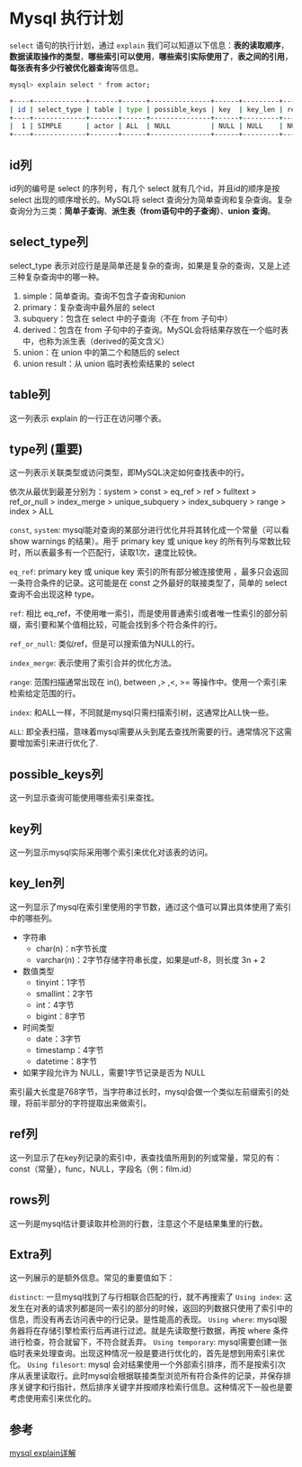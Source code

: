 # Mysql 执行计划

`select` 语句的执行计划，通过 `explain` 我们可以知道以下信息：**表的读取顺序**，**数据读取操作的类型**，**哪些索引可以使用**，**哪些索引实际使用了**，**表之间的引用**，**每张表有多少行被优化器查询**等信息。

```bash
mysql> explain select * from actor;

+----+-------------+-------+------+---------------+------+---------+------+------+-------+
| id | select_type | table | type | possible_keys | key  | key_len | ref  | rows | Extra |
+----+-------------+-------+------+---------------+------+---------+------+------+-------+
|  1 | SIMPLE      | actor | ALL  | NULL          | NULL | NULL    | NULL |    2 | NULL  |
+----+-------------+-------+------+---------------+------+---------+------+------+-------+
```

## id列

id列的编号是 select 的序列号，有几个 select 就有几个id，并且id的顺序是按 select 出现的顺序增长的。MySQL将 select 查询分为简单查询和复杂查询。复杂查询分为三类：**简单子查询**、**派生表（from语句中的子查询）**、**union 查询**。

## select_type列

select_type 表示对应行是是简单还是复杂的查询，如果是复杂的查询，又是上述三种复杂查询中的哪一种。

1. simple：简单查询。查询不包含子查询和union
2. primary：复杂查询中最外层的 select
3. subquery：包含在 select 中的子查询（不在 from 子句中）
4. derived：包含在 from 子句中的子查询。MySQL会将结果存放在一个临时表中，也称为派生表（derived的英文含义）
5. union：在 union 中的第二个和随后的 select
6. union result：从 union 临时表检索结果的 select

## table列

这一列表示 explain 的一行正在访问哪个表。

## type列 (重要)

这一列表示关联类型或访问类型，即MySQL决定如何查找表中的行。

依次从最优到最差分别为：system > const > eq_ref > ref > fulltext > ref_or_null > index_merge > unique_subquery > index_subquery > range > index > ALL

`const`, `system`: mysql能对查询的某部分进行优化并将其转化成一个常量（可以看show warnings 的结果）。用于 primary key 或 unique key 的所有列与常数比较时，所以表最多有一个匹配行，读取1次，速度比较快。

`eq_ref`: primary key 或 unique key 索引的所有部分被连接使用 ，最多只会返回一条符合条件的记录。这可能是在 const 之外最好的联接类型了，简单的 select 查询不会出现这种 type。

`ref`: 相比 eq_ref，不使用唯一索引，而是使用普通索引或者唯一性索引的部分前缀，索引要和某个值相比较，可能会找到多个符合条件的行。

`ref_or_null`: 类似ref，但是可以搜索值为NULL的行。

`index_merge`: 表示使用了索引合并的优化方法。

`range`: 范围扫描通常出现在 in(), between ,> ,<, >= 等操作中。使用一个索引来检索给定范围的行。

`index`: 和ALL一样，不同就是mysql只需扫描索引树，这通常比ALL快一些。

`ALL`: 即全表扫描，意味着mysql需要从头到尾去查找所需要的行。通常情况下这需要增加索引来进行优化了.

## possible_keys列

这一列显示查询可能使用哪些索引来查找。

## key列

这一列显示mysql实际采用哪个索引来优化对该表的访问。

## key_len列

这一列显示了mysql在索引里使用的字节数，通过这个值可以算出具体使用了索引中的哪些列。

- 字符串
  - char(n)：n字节长度
  - varchar(n)：2字节存储字符串长度，如果是utf-8，则长度 3n + 2
- 数值类型
  - tinyint：1字节
  - smallint：2字节
  - int：4字节
  - bigint：8字节　　
- 时间类型
  - date：3字节
  - timestamp：4字节
  - datetime：8字节
- 如果字段允许为 NULL，需要1字节记录是否为 NULL

索引最大长度是768字节，当字符串过长时，mysql会做一个类似左前缀索引的处理，将前半部分的字符提取出来做索引。

## ref列

这一列显示了在key列记录的索引中，表查找值所用到的列或常量，常见的有：const（常量），func，NULL，字段名（例：film.id）

## rows列

这一列是mysql估计要读取并检测的行数，注意这个不是结果集里的行数。

## Extra列

这一列展示的是额外信息。常见的重要值如下：

`distinct`: 一旦mysql找到了与行相联合匹配的行，就不再搜索了
`Using index`: 这发生在对表的请求列都是同一索引的部分的时候，返回的列数据只使用了索引中的信息，而没有再去访问表中的行记录。是性能高的表现。
`Using where`: mysql服务器将在存储引擎检索行后再进行过滤。就是先读取整行数据，再按 where 条件进行检查，符合就留下，不符合就丢弃。
`Using temporary`: mysql需要创建一张临时表来处理查询。出现这种情况一般是要进行优化的，首先是想到用索引来优化。
`Using filesort`: mysql 会对结果使用一个外部索引排序，而不是按索引次序从表里读取行。此时mysql会根据联接类型浏览所有符合条件的记录，并保存排序关键字和行指针，然后排序关键字并按顺序检索行信息。这种情况下一般也是要考虑使用索引来优化的。

## 参考

[mysql explain详解](https://cloud.tencent.com/developer/article/1093229)
